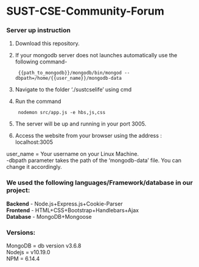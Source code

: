 # SUST-CSE-Community-Forum

### Server up instruction

1. Download this repository.
2. If your mongodb server does not launches automatically use the following command- 

        {{path_to_mongodb}}/mongodb/bin/mongod --dbpath=/home/{{user_name}}/mongodb-data     
3. Navigate  to the folder  ‘./sustcselife’  using cmd
4. Run the command

        nodemon src/app.js -e hbs,js,css
5. The server will be up and running in your port 3005.
6. Access the website from your browser using the address : localhost:3005


 user_name = Your username on your Linux Machine.  
-dbpath parameter takes the path of the ‘mongodb-data’ file. You can change it accordingly. 

### We used the following languages/Framework/database in our project:

**Backend** - Node.js+Express.js+Cookie-Parser\
**Frontend** - HTML+CSS+Bootstrap+Handlebars+Ajax\
**Database** - MongoDB+Mongoose
### Versions:
MongoDB = db version v3.6.8\
Nodejs = v10.19.0\
NPM = 6.14.4
